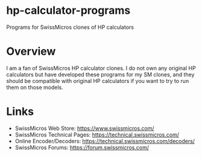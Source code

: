 # hp-calculator-programs
Programs for SwissMicros clones of HP calculators

# Overview
I am a fan of SwissMicros HP calculator clones. I do not own any original HP calculators but have developed these programs for my SM clones, and they should be compatible with original HP calculators if you want to try to run them on those models.

# Links
- SwissMicros Web Store: https://www.swissmicros.com/
- SwissMicros Technical Pages: https://technical.swissmicros.com/
- Online Encoder/Decoders: https://technical.swissmicros.com/decoders/
- SwissMicros Forums: https://forum.swissmicros.com/
